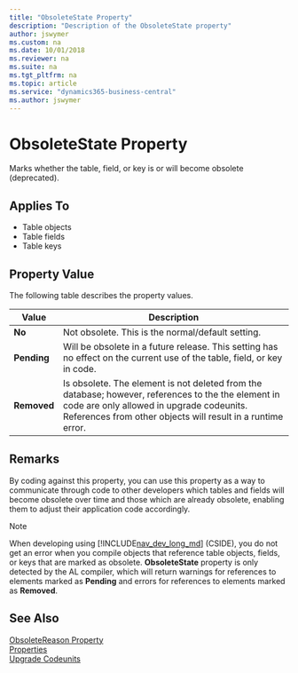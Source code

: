 ```yaml
---
title: "ObsoleteState Property"
description: "Description of the ObsoleteState property"
author: jswymer
ms.custom: na
ms.date: 10/01/2018
ms.reviewer: na
ms.suite: na
ms.tgt_pltfrm: na
ms.topic: article
ms.service: "dynamics365-business-central"
ms.author: jswymer
---
```


# ObsoleteState Property
Marks whether the table, field, or key is or will become obsolete (deprecated).   

## Applies To  

-   Table objects
-   Table fields
-   Table keys
  
## Property Value
  
The following table describes the property values.  

|  Value  |  Description  |
|---------|---------------|  
|**No**|Not obsolete. This is the normal/default setting.|  
|**Pending**|Will be obsolete in a future release. This setting has no effect on the current use of the table, field, or key in code. |  
|**Removed**|Is obsolete. The element is not deleted from the database; however, references to the the element in code are only allowed in upgrade codeunits. References from other objects will result in a runtime error.|   

## Remarks
  
By coding against this property, you can use this property as a way to communicate through code to other developers which tables and fields will become obsolete over time and those which are already obsolete, enabling them to adjust their application code accordingly.

> [!NOTE]
> When developing using [!INCLUDE[nav_dev_long_md](../includes/nav_dev_long_md.md)] (CSIDE), you do not get an error when you compile objects that reference table objects, fields, or keys that are marked as obsolete. **ObsoleteState** property is only detected by the AL compiler, which will return warnings for references to elements marked as **Pending** and errors for references to elements marked as **Removed**.

## See Also  
 [ObsoleteReason Property](devenv-obsoletereason-property.md)  
 [Properties](devenv-properties.md)  
 [Upgrade Codeunits](../devenv-methodtype-property-upgrade-codeunits.md)  

